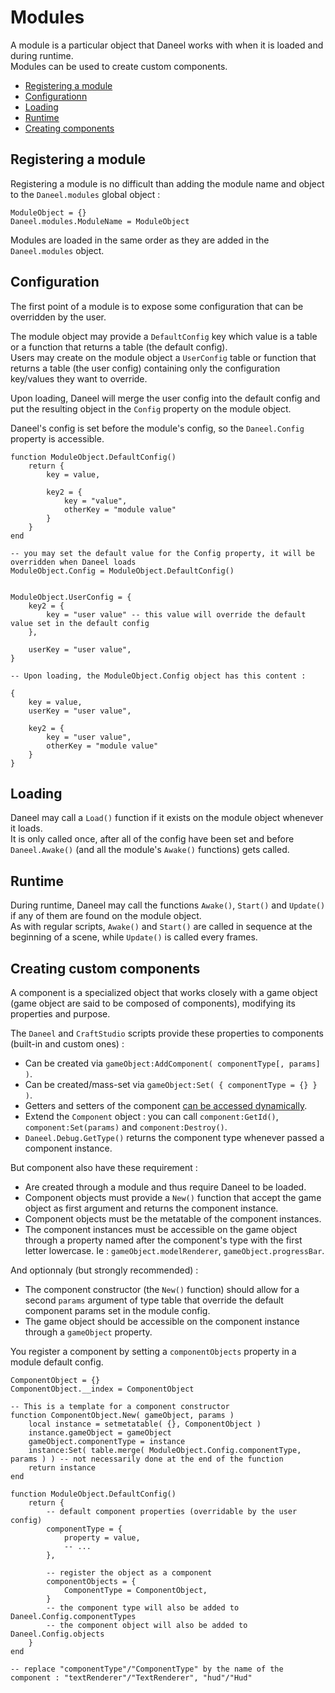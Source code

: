 # Modules

A module is a particular object that Daneel works with when it is loaded and during runtime.  
Modules can be used to create custom components.

- [Registering a module](#registering)
- [Configurationn](#config)
- [Loading](#loading)
- [Runtime](#runtime)
- [Creating components](#components)

<a name="registering"></a>
## Registering a module

Registering a module is no difficult than adding the module name and object to the `Daneel.modules` global object :

    ModuleObject = {}
    Daneel.modules.ModuleName = ModuleObject

Modules are loaded in the same order as they are added in the `Daneel.modules` object.


<a name="config"></a>
## Configuration

The first point of a module is to expose some configuration that can be overridden by the user.

The module object may provide a `DefaultConfig` key which value is a table or a function that returns a table (the default config).  
Users may create on the module object a `UserConfig` table or function that returns a table (the user config) containing only the configuration key/values they want to override.

Upon loading, Daneel will merge the user config into the default config and put the resulting object in the `Config` property on the module object.

Daneel's config is set before the module's config, so the `Daneel.Config` property is accessible.


    function ModuleObject.DefaultConfig()
        return {
            key = value,

            key2 = {
                key = "value",
                otherKey = "module value"
            }
        }
    end

    -- you may set the default value for the Config property, it will be overridden when Daneel loads
    ModuleObject.Config = ModuleObject.DefaultConfig()


    ModuleObject.UserConfig = {
        key2 = {
            key = "user value" -- this value will override the default value set in the default config
        },

        userKey = "user value",
    }

    -- Upon loading, the ModuleObject.Config object has this content :

    {
        key = value,
        userKey = "user value",
        
        key2 = {
            key = "user value",
            otherKey = "module value"
        }
    }



<a name="loading"></a>
## Loading

Daneel may call a `Load()` function if it exists on the module object whenever it loads.  
It is only called once, after all of the config have been set and before `Daneel.Awake()` (and all the module's `Awake()` functions) gets called.


<a name="runtime"></a>
## Runtime

During runtime, Daneel may call the functions `Awake()`, `Start()` and `Update()` if any of them are found on the module object.  
As with regular scripts, `Awake()` and `Start()` are called in sequence at the beginning of a scene, while `Update()` is called every frames.


<a name="components"></a>
## Creating custom components

A component is a specialized object that works closely with a game object (game object are said to be composed of components), modifying its properties and purpose.

The `Daneel` and `CraftStudio` scripts provide these properties to components (built-in and custom ones) :

- Can be created via `gameObject:AddComponent( componentType[, params] )`.
- Can be created/mass-set via `gameObject:Set( { componentType = {} } )`.
- Getters and setters of the component [can be accessed dynamically](/docs/daneel/dynamic-getters-and-setters).
- Extend the `Component` object : you can call `component:GetId()`, `component:Set(params)` and `component:Destroy()`.
- `Daneel.Debug.GetType()` returns the component type whenever passed a component instance.

But component also have these requirement :

- Are created through a module and thus require Daneel to be loaded.
- Component objects must provide a `New()` function that accept the game object as first argument and returns the component instance.
- Component objects must be the metatable of the component instances.
- The component instances must be accessible on the game object through a property named after the component's type with the first letter lowercase. Ie : `gameObject.modelRenderer`, `gameObject.progressBar`.

And optionnaly (but strongly recommended) :

- The component constructor (the `New()` function) should allow for a second `params` argument of type table that override the default component params set in the module config.
- The game object should be accessible on the component instance through a `gameObject` property.


You register a component by setting a `componentObjects` property in a module default config.
    
    ComponentObject = {}
    ComponentObject.__index = ComponentObject

    -- This is a template for a component constructor
    function ComponentObject.New( gameObject, params )
        local instance = setmetatable( {}, ComponentObject )
        instance.gameObject = gameObject
        gameObject.componentType = instance
        instance:Set( table.merge( ModuleObject.Config.componentType, params ) ) -- not necessarily done at the end of the function
        return instance
    end 

    function ModuleObject.DefaultConfig()
        return {
            -- default component properties (overridable by the user config)
            componentType = {
                property = value,
                -- ...
            },

            -- register the object as a component
            componentObjects = {
                ComponentType = ComponentObject,
            }
            -- the component type will also be added to Daneel.Config.componentTypes
            -- the component object will also be added to Daneel.Config.objects
        }
    end

    -- replace "componentType"/"ComponentType" by the name of the component : "textRenderer"/"TextRenderer", "hud"/"Hud"


